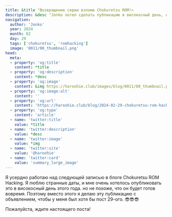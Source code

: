 ```yaml
---
title: &title "Возвращение серии взлома Chokuretsu ROM!»
description: &desc "Jonko хотел сделать публикацию в високосный день, но не успел вовремя закончить запись в блоге"
navigation:
  author: 'Jonko'
  year: 2024
  month: 02
  day: 29
  tags: ['chokuretsu', 'romhacking']
  image: '0011/00_thumbnail.png'
head:
  meta:
  - property: 'og:title'
    content: *title
  - property: 'og:description'
    content: *desc
  - property: 'og:image'
    content: &img https://haroohie.club/images/blog/0011/00_thumbnail.png
  - property: 'og:image:alt'
    content: ''
  - property: 'og:url'
    content: 'https://haroohie.club/blog/2024-02-29-chokuretsu-rom-hacking-returns'
  - property: 'og:type'
    content: 'article'
  - name: 'twitter:title'
    value: *title
  - name: 'twitter:description'
    value: *desc
  - name: 'twitter:image'
    value: *img
  - name: 'twitter:site'
    value: '@haroohie'
  - name: 'twitter:card'
    value: 'summary_large_image'
---
```


Я усердно работаю над следующей записью в блоге Chokuretsu ROM Hacking. Я люблю странные даты, и мне очень хотелось опубликовать это в високосный день этого года.
но не похоже, что он будет готов вовремя. Поэтому вместо этого я делаю эту публикацию с объявлением, чтобы у меня был хотя бы пост
29-ого. 😎😎😎

Пожалуйста, ждите настоящего поста!